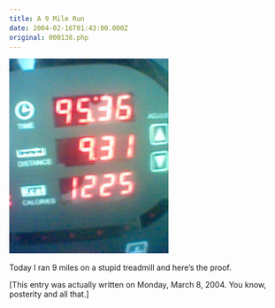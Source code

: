 ```yaml
---
title: A 9 Mile Run
date: 2004-02-16T01:43:00.000Z
original: 000138.php
---
```


<p class="polaroid" style="--deg: -2deg"><img src="./9milerun.jpg" /></p>
Today I ran 9 miles on a stupid treadmill and here’s the proof.

[This entry was actually written on Monday, March 8, 2004. You know, posterity and all that.]
